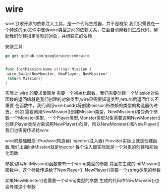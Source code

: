 # wire

wire 谷歌开源的依赖注入工具，是一个代码生成器，并不是框架
我们只需要在一个特殊的go文件中告诉wire类型之间的依赖关系，它会自动帮我们生成代码，帮助我们创建指定类型的对象，并组装它的依赖

安装工具:

```go
go get github.com/google/wire/cmd/wire
```

```go

func InitMission(name string) Mission {
 wire.Build(NewMonster, NewPlayer, NewMission)
 return Mission{}
}
```

实际上 wire 的要求很简单
需要一个初始化函数，我们需要创建一个Mission对象
函数的返回值就是我们创建的对象类型,wire只需要知道类型,return后返回什么不重要
在函数中，我们调用wire.build()将创建mission所依赖的类型的构造器传进去，
例如 需要调用NewMission()创建Mission类型，NewMission()接受两个参数一个Monster类型，一个Player类型,Monster类型对象需要调用NewMonster()创建,Player类型对象调用NewPlayer()创建，所以NewMonster()和NewPlayer()我们也需要传递给wire

wire的基础概念:
Prodiver(构造器)
Injector(注入器)
Provider实际上就是创建函数,我们上面InitMission就是Injector
每个注入器实际就是一个对象的创建和初始化函数

参数:编写InitMission()函数带有一个string类型的参数
并且在生成的initMission()函数中，这个参数传递给了NewPlayer().
NewPlayer()需要一个string类型的参数

如果NewMonster()也需要一个string类型的参数
生成的代码中NewMonster()也会传递这个参数
